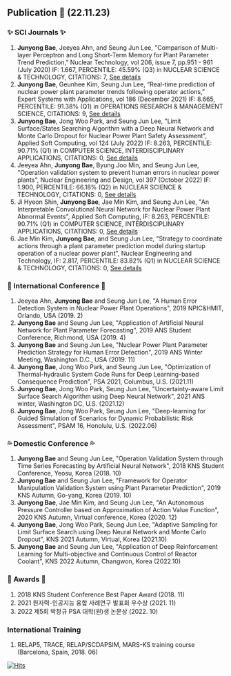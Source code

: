 ## Publication 👋 (22.11.23)
### ✨ SCI Journals ✨
1. **Junyong Bae**, Jeeyea Ahn, and Seung Jun Lee, "Comparison of Multi-layer Perceptron and Long Short-Term Memory for Plant Parameter Trend Prediction,” Nuclear Technology, vol 206, issue 7, pp.951 - 961 (July 2020) IF: 1.667, PERCENTILE: 45.59% (Q3) in NUCLEAR SCIENCE & TECHNOLOGY, CITATIONS: 7, [See details](https://doi.org/10.1080/00295450.2019.1693215)
2.	**Junyong Bae**, Geunhee Kim, Seung Jun Lee, “Real-time prediction of nuclear power plant parameter trends following operator actions,” Expert Systems with Applications, vol 186 (December 2021) IF: 8.665, PERCENTILE: 91.38% (Q1) in OPERATIONS RESEARCH & MANAGEMENT SCIENCE, CITATIONS: 9, [See details](https://doi.org/10.1016/j.eswa.2021.115848)
3.	**Junyong Bae**, Jong Woo Park, and Seung Jun Lee, "Limit Surface/States Searching Algorithm with a Deep Neural Network and Monte Carlo Dropout for Nuclear Power Plant Safety Assessment", Applied Soft Computing, vol 124 (July 2022) IF: 8.263, PERCENTILE: 90.71% (Q1) in COMPUTER SCIENCE, INTERDISCIPLINARY APPLICATIONS, CITATIONS: 0, [See details](https://doi.org/10.1016/j.asoc.2022.109007)
4.	Jeeyea Ahn, **Junyong Bae**, Byung Joo Min, and Seung Jun Lee, "Operation validation system to prevent human errors in nuclear power plants", Nuclear Engineering and Design, vol 397 (October 2022) IF: 1.900, PERCENTILE: 66.18% (Q2) in NUCLEAR SCIENCE & TECHNOLOGY, CITATIONS: 0, [See details](https://doi.org/10.1016/j.nucengdes.2022.111949)
5.	Ji Hyeon Shin, **Junyong Bae**, Jae Min Kim, and Seung Jun Lee, "An Interpretable Convolutional Neural Network for Nuclear Power Plant Abnormal Events", Applied Soft Computing, IF: 8.263, PERCENTILE: 90.71% (Q1) in COMPUTER SCIENCE, INTERDISCIPLINARY APPLICATIONS, CITATIONS: 0, [See details](https://doi.org/10.1016/j.asoc.2022.109792)
6.	Jae Min Kim, **Junyong Bae**, and Seung Jun Lee, "Strategy to coordinate actions through a plant parameter prediction model during
startup operation of a nuclear power plant", Nuclear Engineering and Technology, IF: 2.817, PERCENTILE: 83.82% (Q1) in NUCLEAR SCIENCE & TECHNOLOGY, CITATIONS: 0, [See details](https://doi.org/10.1016/j.net.2022.11.012)
### 🌱 International Conference 🌱
1.	Jeeyea Ahn, **Junyong Bae** and Seung Jun Lee, "A Human Error Detection System in Nuclear Power Plant Operations", 2019 NPIC&HMIT, Orlando, USA (2019. 2)
2.	**Junyong Bae** and Seung Jun Lee, "Application of Artificial Neural Network for Plant Parameter Forecasting", 2019 ANS Student Conference, Richmond, USA (2019. 4)
3.	**Junyong Bae** and Seung Jun Lee, "Nuclear Power Plant Parameter Prediction Strategy for Human Error Detection", 2019 ANS Winter Meeting, Washington D.C., USA (2019. 11)
4.	**Junyong Bae**, Jong Woo Park, and Seung Jun Lee, "Optimization of Thermal-hydraulic System Code Runs for Deep Learning-based Consequence Prediction", PSA 2021, Columbus, U.S. (2021.11)
5.	**Junyong Bae**, Jong Woo Park, Seung Jun Lee, "Uncertainty-aware Limit Surface Search Algorithm using Deep Neural Network", 2021 ANS winter, Washington DC, U.S. (2021.12)
6.	**Junyong Bae**, Jong Woo Park, Seung Jun Lee, "Deep-learning for Guided Simulation of Scenarios for Dynamic Probabilistic Risk Assessment", PSAM 16, Honolulu, U.S. (2022.06)
### :sweat_drops: Domestic Conference :sweat_drops:
1.	**Junyong Bae** and Seung Jun Lee, "Operation Validation System through Time Series Forecasting by Artificial Neural Network", 2018 KNS Student Conference, Yeosu, Korea (2018. 10)
2.	**Junyong Bae** and Seung Jun Lee, "Framework for Operator Manipulation Validation System using Plant Parameter Prediction", 2019 KNS Autumn, Go-yang, Korea (2019. 10)
3.	**Junyong Bae**, Jae Min Kim, and Seung Jun Lee, "An Autonomous Pressure Controller based on Approximation of Action Value Function", 2020 KNS Autumn, Virtual conference, Korea (2020. 12)
4.	**Junyong Bae**, Jong Woo Park, Seung Jun Lee, "Adaptive Sampling for Limit Surface Search using Deep Neural Network and Monte Carlo Dropout", KNS 2021 Autumn, Virtual, Korea (2021.10)
5.	**Junyong Bae** and Seung Jun Lee, "Application of Deep Reinforcement Learning for Multi-objective and Continuous Control of Reactor Coolant", KNS 2022 Autumn, Changwon, Korea (2022.10)
### :pray: Awards :pray:
1.	2018 KNS Student Conference Best Paper Award (2018. 11)
2.  2021 원자력-인공지능 융합 사례연구 발표회 우수상 (2021. 11)
3.	2022 제5회 박창규 PSA 대학(원)생 논문상 (2022. 10)
### International Training
1. RELAP5, TRACE, RELAP/SCDAPSIM, MARS-KS training course (Barcelona, Spain, 2018. 06)

[![Hits](https://hits.seeyoufarm.com/api/count/incr/badge.svg?url=https%3A%2F%2Fgithub.com%2FJunyongBae&count_bg=%2379C83D&title_bg=%23555555&icon=&icon_color=%23E7E7E7&title=hits&edge_flat=false)](https://hits.seeyoufarm.com)

